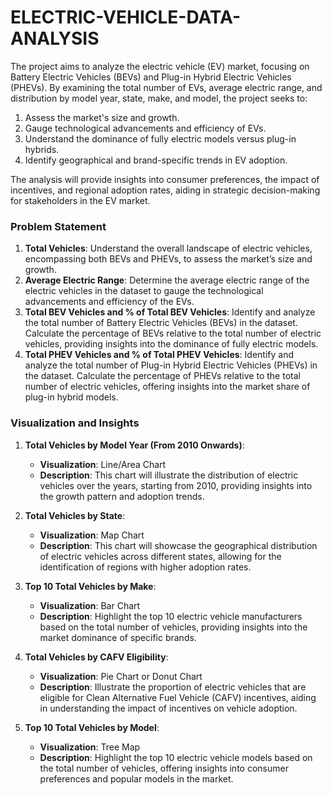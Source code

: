 # ELECTRIC-VEHICLE-DATA-ANALYSIS
The project aims to analyze the electric vehicle (EV) market, focusing on Battery Electric Vehicles (BEVs) and Plug-in Hybrid Electric Vehicles (PHEVs). By examining the total number of EVs, average electric range, and distribution by model year, state, make, and model, the project seeks to:

1. Assess the market's size and growth.
2. Gauge technological advancements and efficiency of EVs.
3. Understand the dominance of fully electric models versus plug-in hybrids.
4. Identify geographical and brand-specific trends in EV adoption.

The analysis will provide insights into consumer preferences, the impact of incentives, and regional adoption rates, aiding in strategic decision-making for stakeholders in the EV market.

### Problem Statement

1. **Total Vehicles**: Understand the overall landscape of electric vehicles, encompassing both BEVs and PHEVs, to assess the market’s size and growth.
2. **Average Electric Range**: Determine the average electric range of the electric vehicles in the dataset to gauge the technological advancements and efficiency of the EVs.
3. **Total BEV Vehicles and % of Total BEV Vehicles**: Identify and analyze the total number of Battery Electric Vehicles (BEVs) in the dataset. Calculate the percentage of BEVs relative to the total number of electric vehicles, providing insights into the dominance of fully electric models.
4. **Total PHEV Vehicles and % of Total PHEV Vehicles**: Identify and analyze the total number of Plug-in Hybrid Electric Vehicles (PHEVs) in the dataset. Calculate the percentage of PHEVs relative to the total number of electric vehicles, offering insights into the market share of plug-in hybrid models.



### Visualization and Insights

1. **Total Vehicles by Model Year (From 2010 Onwards)**:
   - **Visualization**: Line/Area Chart
   - **Description**: This chart will illustrate the distribution of electric vehicles over the years, starting from 2010, providing insights into the growth pattern and adoption trends.

2. **Total Vehicles by State**:
   - **Visualization**: Map Chart
   - **Description**: This chart will showcase the geographical distribution of electric vehicles across different states, allowing for the identification of regions with higher adoption rates.

3. **Top 10 Total Vehicles by Make**:
   - **Visualization**: Bar Chart
   - **Description**: Highlight the top 10 electric vehicle manufacturers based on the total number of vehicles, providing insights into the market dominance of specific brands.

4. **Total Vehicles by CAFV Eligibility**:
   - **Visualization**: Pie Chart or Donut Chart
   - **Description**: Illustrate the proportion of electric vehicles that are eligible for Clean Alternative Fuel Vehicle (CAFV) incentives, aiding in understanding the impact of incentives on vehicle adoption.

5. **Top 10 Total Vehicles by Model**:
   - **Visualization**: Tree Map
   - **Description**: Highlight the top 10 electric vehicle models based on the total number of vehicles, offering insights into consumer preferences and popular models in the market.

